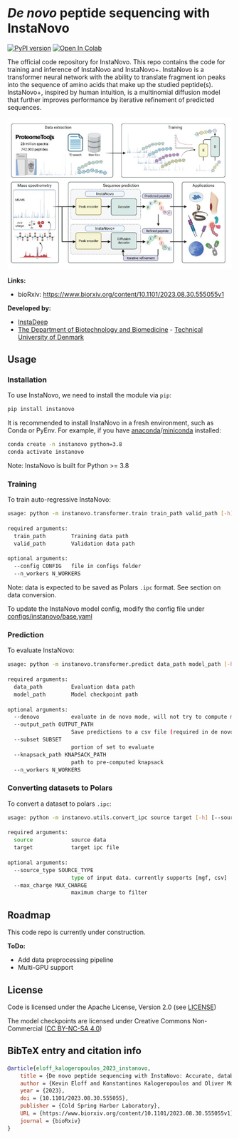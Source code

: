 # _De novo_ peptide sequencing with InstaNovo

[![PyPI version](https://badge.fury.io/py/instanovo.svg)](https://badge.fury.io/py/instanovo)
<a target="_blank" href="https://colab.research.google.com/github/instadeepai/InstaNovo/blob/main/notebooks/getting_started_with_instanovo.ipynb">
  <img src="https://colab.research.google.com/assets/colab-badge.svg" alt="Open In Colab"/>
</a>

The official code repository for InstaNovo. This repo contains the code for training and inference of InstaNovo and InstaNovo+. InstaNovo is a transformer neural network with the ability to translate fragment ion peaks into the sequence of amino acids that make up the studied peptide(s). InstaNovo+, inspired by human intuition, is a multinomial diffusion model that further improves performance by iterative refinement of predicted sequences.

![Graphical Abstract](https://raw.githubusercontent.com/instadeepai/InstaNovo/main/graphical_abstract.jpeg)


**Links:**

- bioRxiv: https://www.biorxiv.org/content/10.1101/2023.08.30.555055v1

**Developed by:** 
- [InstaDeep](https://www.instadeep.com/) 
- [The Department of Biotechnology and Biomedicine](https://orbit.dtu.dk/en/organisations/department-of-biotechnology-and-biomedicine) - [Technical University
of Denmark](https://www.dtu.dk/)

## Usage

### Installation

To use InstaNovo, we need to install the module via `pip`:

```bash
pip install instanovo
```

It is recommended to install InstaNovo in a fresh environment, such as Conda or PyEnv. For example, if you have [anaconda](https://www.anaconda.com/)/[miniconda](https://docs.conda.io/projects/miniconda/en/latest/) installed:

```bash
conda create -n instanovo python=3.8
conda activate instanovo
```

Note: InstaNovo is built for Python >= 3.8

### Training

To train auto-regressive InstaNovo:

```bash
usage: python -m instanovo.transformer.train train_path valid_path [-h] [--config CONFIG] [--n_gpu N_GPU] [--n_workers N_WORKERS]

required arguments:
  train_path        Training data path
  valid_path        Validation data path

optional arguments:
  --config CONFIG   file in configs folder
  --n_workers N_WORKERS
```

Note: data is expected to be saved as Polars `.ipc` format. See section on data conversion.

To update the InstaNovo model config, modify the config file under
[configs/instanovo/base.yaml](https://github.com/instadeepai/InstaNovo/blob/main/configs/instanovo/base.yaml)

### Prediction

To evaluate InstaNovo:

```bash
usage: python -m instanovo.transformer.predict data_path model_path [-h] [--denovo] [--config CONFIG] [--subset SUBSET] [--knapsack_path KNAPSACK_PATH] [--n_workers N_WORKERS]

required arguments:
  data_path         Evaluation data path
  model_path        Model checkpoint path

optional arguments:
  --denovo          evaluate in de novo mode, will not try to compute metrics
  --output_path OUTPUT_PATH
                    Save predictions to a csv file (required in de novo mode)
  --subset SUBSET
                    portion of set to evaluate
  --knapsack_path KNAPSACK_PATH
                    path to pre-computed knapsack
  --n_workers N_WORKERS
```

### Converting datasets to Polars

To convert a dataset to polars `.ipc`:

```bash
usage: python -m instanovo.utils.convert_ipc source target [-h] [--source_type SOURCE_TYPE] [--max_charge MAX_CHARGE]

required arguments:
  source            source data
  target            target ipc file

optional arguments:
  --source_type SOURCE_TYPE
                    type of input data. currently supports [mgf, csv]
  --max_charge MAX_CHARGE
                    maximum charge to filter
```

## Roadmap

This code repo is currently under construction.

**ToDo:**

- Add data preprocessing pipeline
- Multi-GPU support

## License

Code is licensed under the Apache License, Version 2.0 (see [LICENSE](LICENSE.txt))

The model checkpoints are licensed under Creative Commons Non-Commercial
([CC BY-NC-SA 4.0](https://creativecommons.org/licenses/by-nc-sa/4.0/))

## BibTeX entry and citation info

```bibtex
@article{eloff_kalogeropoulos_2023_instanovo,
	title = {De novo peptide sequencing with InstaNovo: Accurate, database-free peptide identification for large scale proteomics experiments},
	author = {Kevin Eloff and Konstantinos Kalogeropoulos and Oliver Morell and Amandla Mabona and Jakob Berg Jespersen and Wesley Williams and Sam van Beljouw and Marcin Skwark and Andreas Hougaard Laustsen and Stan J. J. Brouns and Anne Ljungars and Erwin Marten Schoof and Jeroen Van Goey and Ulrich auf dem Keller and Karim Beguir and Nicolas Lopez Carranza and Timothy Patrick Jenkins},
	year = {2023},
	doi = {10.1101/2023.08.30.555055},
	publisher = {Cold Spring Harbor Laboratory},
	URL = {https://www.biorxiv.org/content/10.1101/2023.08.30.555055v1},
	journal = {bioRxiv}
}
```

